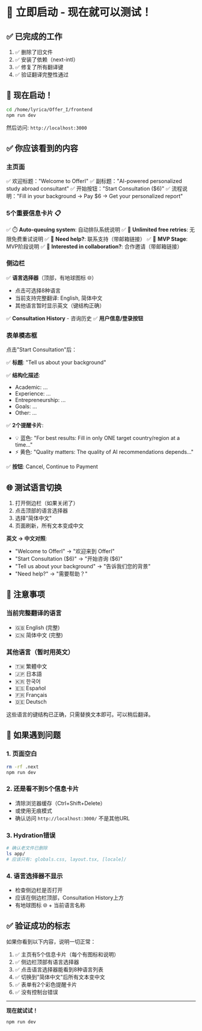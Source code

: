 # 🚀 立即启动 - 现在就可以测试！

## ✅ 已完成的工作

1. ✅ 删除了旧文件
2. ✅ 安装了依赖（next-intl）
3. ✅ 修复了所有翻译键
4. ✅ 验证翻译完整性通过

## 🎯 现在启动！

```bash
cd /home/lyrica/Offer_I/frontend
npm run dev
```

然后访问: `http://localhost:3000`

## ✅ 你应该看到的内容

### 主页面
✅ 欢迎标题："Welcome to OfferI"
✅ 副标题："AI-powered personalized study abroad consultant"
✅ 开始按钮："Start Consultation ($6)"
✅ 流程说明："Fill in your background → Pay $6 → Get your personalized report"

### **5个重要信息卡片** 📋
✅ ⏱️ **Auto-queuing system**: 自动排队系统说明
✅ 🔄 **Unlimited free retries**: 无限免费重试说明
✅ 💬 **Need help?**: 联系支持（带邮箱链接）
✅ 🚧 **MVP Stage**: MVP阶段说明
✅ 🤝 **Interested in collaboration?**: 合作邀请（带邮箱链接）

### **侧边栏**
✅ **语言选择器**（顶部，有地球图标 🌐）
  - 点击可选择8种语言
  - 当前支持完整翻译: English, 简体中文
  - 其他语言暂时显示英文（键结构正确）

✅ **Consultation History** - 咨询历史
✅ **用户信息/登录按钮**

### **表单模态框**
点击"Start Consultation"后：

✅ **标题**: "Tell us about your background"

✅ **结构化描述**:
  - Academic: ...
  - Experience: ...
  - Entrepreneurship: ...
  - Goals: ...
  - Other: ...

✅ **2个提醒卡片**:
  - 💡 蓝色: "For best results: Fill in only ONE target country/region at a time..."
  - ⚡ 黄色: "Quality matters: The quality of AI recommendations depends..."

✅ **按钮**: Cancel, Continue to Payment

## 🌐 测试语言切换

1. 打开侧边栏（如果关闭了）
2. 点击顶部的语言选择器
3. 选择"简体中文"
4. 页面刷新，所有文本变成中文

**英文 → 中文对照**:
- "Welcome to OfferI" → "欢迎来到 OfferI"
- "Start Consultation ($6)" → "开始咨询 ($6)"
- "Tell us about your background" → "告诉我们您的背景"
- "Need help?" → "需要帮助？"

## 📝 注意事项

### 当前完整翻译的语言
- 🇬🇧 English (完整)
- 🇨🇳 简体中文 (完整)

### 其他语言（暂时用英文）
- 🇹🇼 繁體中文
- 🇯🇵 日本語
- 🇰🇷 한국어
- 🇪🇸 Español
- 🇫🇷 Français
- 🇩🇪 Deutsch

这些语言的键结构已正确，只需替换文本即可。可以稍后翻译。

## 🐛 如果遇到问题

### 1. 页面空白
```bash
rm -rf .next
npm run dev
```

### 2. 还是看不到5个信息卡片
- 清除浏览器缓存（Ctrl+Shift+Delete）
- 或使用无痕模式
- 确认访问 `http://localhost:3000/` 不是其他URL

### 3. Hydration错误
```bash
# 确认老文件已删除
ls app/
# 应该只有: globals.css, layout.tsx, [locale]/
```

### 4. 语言选择器不显示
- 检查侧边栏是否打开
- 应该在侧边栏顶部，Consultation History上方
- 有地球图标 🌐 + 当前语言名称

## ✅ 验证成功的标志

如果你看到以下内容，说明一切正常：

1. ✅ 主页有5个信息卡片（每个有图标和说明）
2. ✅ 侧边栏顶部有语言选择器
3. ✅ 点击语言选择器能看到8种语言列表
4. ✅ 切换到"简体中文"后所有文本变中文
5. ✅ 表单有2个彩色提醒卡片
6. ✅ 没有控制台错误

---

**现在就试试！**
```bash
npm run dev
```
